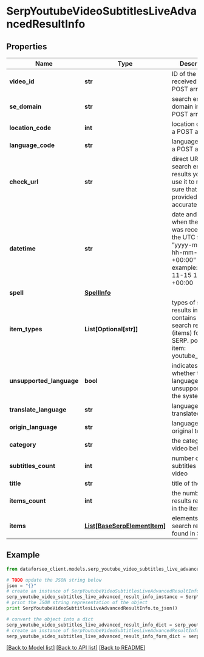 # SerpYoutubeVideoSubtitlesLiveAdvancedResultInfo


## Properties

Name | Type | Description | Notes
------------ | ------------- | ------------- | -------------
**video_id** | **str** | ID of the video received in a POST array | [optional] 
**se_domain** | **str** | search engine domain in a POST array | [optional] 
**location_code** | **int** | location code in a POST array | [optional] 
**language_code** | **str** | language code in a POST array | [optional] 
**check_url** | **str** | direct URL to search engine results you can use it to make sure that we provided accurate results | [optional] 
**datetime** | **str** | date and time when the result was received in the UTC format: “yyyy-mm-dd hh-mm-ss +00:00” example: 2019-11-15 12:57:46 +00:00 | [optional] 
**spell** | [**SpellInfo**](SpellInfo.md) |  | [optional] 
**item_types** | **List[Optional[str]]** | types of search results in SERP contains types of search results (items) found in SERP. possible item: youtube_subtitles | [optional] 
**unsupported_language** | **bool** | indicates whether the language is unsupported by the system | [optional] 
**translate_language** | **str** | language code of translated text | [optional] 
**origin_language** | **str** | language code of original text | [optional] 
**category** | **str** | the category the video belongs to | [optional] 
**subtitles_count** | **int** | number of subtitles in the video | [optional] 
**title** | **str** | title of the video | [optional] 
**items_count** | **int** | the number of results returned in the items array | [optional] 
**items** | [**List[BaseSerpElementItem]**](BaseSerpElementItem.md) | elements of search results found in SERP | [optional] 

## Example

```python
from dataforseo_client.models.serp_youtube_video_subtitles_live_advanced_result_info import SerpYoutubeVideoSubtitlesLiveAdvancedResultInfo

# TODO update the JSON string below
json = "{}"
# create an instance of SerpYoutubeVideoSubtitlesLiveAdvancedResultInfo from a JSON string
serp_youtube_video_subtitles_live_advanced_result_info_instance = SerpYoutubeVideoSubtitlesLiveAdvancedResultInfo.from_json(json)
# print the JSON string representation of the object
print SerpYoutubeVideoSubtitlesLiveAdvancedResultInfo.to_json()

# convert the object into a dict
serp_youtube_video_subtitles_live_advanced_result_info_dict = serp_youtube_video_subtitles_live_advanced_result_info_instance.to_dict()
# create an instance of SerpYoutubeVideoSubtitlesLiveAdvancedResultInfo from a dict
serp_youtube_video_subtitles_live_advanced_result_info_form_dict = serp_youtube_video_subtitles_live_advanced_result_info.from_dict(serp_youtube_video_subtitles_live_advanced_result_info_dict)
```
[[Back to Model list]](../README.md#documentation-for-models) [[Back to API list]](../README.md#documentation-for-api-endpoints) [[Back to README]](../README.md)


